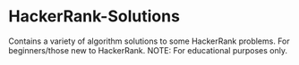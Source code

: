 # HackerRank-Solutions
Contains a variety of algorithm solutions to some HackerRank problems.
For beginners/those new to HackerRank.
NOTE: For educational purposes only.
